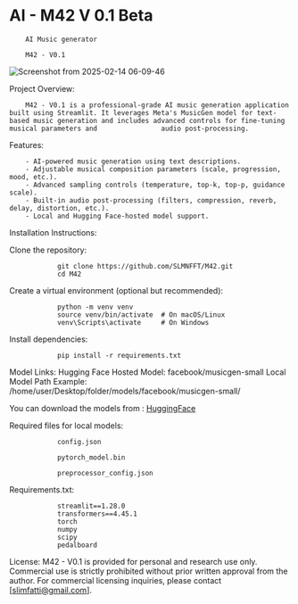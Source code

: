 # AI - M42 V 0.1 Beta
        AI Music generator

        M42 - V0.1





![Screenshot from 2025-02-14 06-09-46](https://github.com/user-attachments/assets/7575ce4f-b006-4d81-9f04-f0b60e91b227)










Project Overview:

        M42 - V0.1 is a professional-grade AI music generation application built using Streamlit. It leverages Meta's MusicGen model for text-based music generation and includes advanced controls for fine-tuning musical parameters and                audio post-processing.

Features:

        - AI-powered music generation using text descriptions.
        - Adjustable musical composition parameters (scale, progression, mood, etc.).
        - Advanced sampling controls (temperature, top-k, top-p, guidance scale).
        - Built-in audio post-processing (filters, compression, reverb, delay, distortion, etc.).
        - Local and Hugging Face-hosted model support.

Installation Instructions:

Clone the repository:

                git clone https://github.com/SLMNFFT/M42.git
                cd M42

Create a virtual environment (optional but recommended):

                python -m venv venv
                source venv/bin/activate  # On macOS/Linux
                venv\Scripts\activate     # On Windows

Install dependencies:

                pip install -r requirements.txt

Model Links:
Hugging Face Hosted Model: facebook/musicgen-small
Local Model Path Example: /home/user/Desktop/folder/models/facebook/musicgen-small/


You can download the models from : [HuggingFace](https://huggingface.co/models?other=musicgen)

Required files for local models:

                config.json

                pytorch_model.bin

                preprocessor_config.json



Requirements.txt:

                streamlit==1.28.0
                transformers==4.45.1
                torch
                numpy
                scipy
                pedalboard

License:
M42 - V0.1 is provided for personal and research use only. Commercial use is strictly prohibited without prior written approval from the author. For commercial licensing inquiries, please contact [slimfatti@gmail.com].
